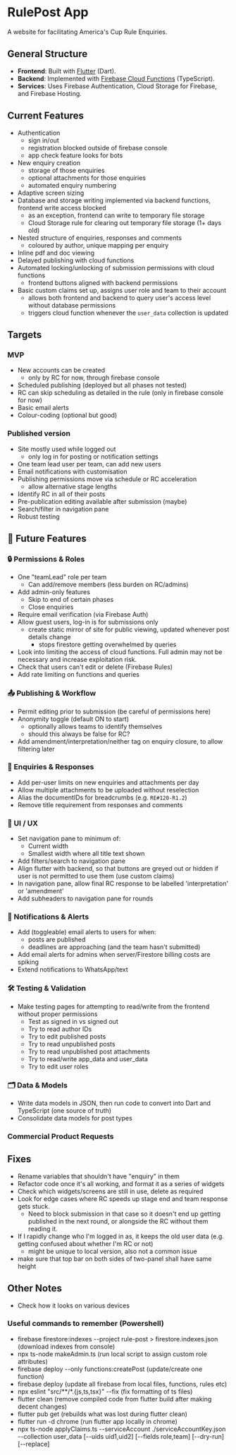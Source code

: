 # RulePost App
A website for facilitating America's Cup Rule Enquiries.

## General Structure
- **Frontend**: Built with [Flutter](https://flutter.dev/) (Dart).
- **Backend**: Implemented with [Firebase Cloud Functions](https://firebase.google.com/docs/functions) (TypeScript).
- **Services**: Uses Firebase Authentication, Cloud Storage for Firebase, and Firebase Hosting.

## Current Features
- Authentication
  - sign in/out
  - registration blocked outside of firebase console
  - app check feature looks for bots
- New enquiry creation
  - storage of those enquiries
  - optional attachments for those enquiries
  - automated enquiry numbering
- Adaptive screen sizing
- Database and storage writing implemented via backend functions, frontend write access blocked
  - as an exception, frontend can write to temporary file storage
  - Cloud Storage rule for clearing out temporary file storage (1+ days old)
- Nested structure of enquiries, responses and comments
  - coloured by author, unique mapping per enquiry
- Inline pdf and doc viewing
- Delayed publishing with cloud functions
- Automated locking/unlocking of submission permissions with cloud functions
  - frontend buttons aligned with backend permissions
- Basic custom claims set up, assigns user role and team to their account
  - allows both frontend and backend to query user's access level without database permissions
  - triggers cloud function whenever the `user_data` collection is updated

## Targets

### MVP
- New accounts can be created
  - only by RC for now, through firebase console
- Scheduled publishing (deployed but all phases not tested)
- RC can skip scheduling as detailed in the rule (only in firebase console for now)
- Basic email alerts
- Colour-coding (optional but good)

### Published version
- Site mostly used while logged out
  - only log in for posting or notification settings
- One team lead user per team, can add new users
- Email notifications with customisation
- Publishing permissions move via schedule or RC acceleration
  - allow alternative stage lengths
- Identify RC in all of their posts
- Pre-publication editing available after submission (maybe)
- Search/filter in navigation pane
- Robust testing

## 📌 Future Features

### 🔒 Permissions & Roles
- One "teamLead" role per team
  - Can add/remove members (less burden on RC/admins)
- Add admin-only features  
  - Skip to end of certain phases  
  - Close enquiries  
- Require email verification (via Firebase Auth)
- Allow guest users, log-in is for submissions only
  - create static mirror of site for public viewing, updated whenever post details change
    - stops firestore getting overwhelmed by queries
- Look into limiting the access of cloud functions. Full admin may not be necessary and increase exploitation risk.
- Check that users can't edit or delete (Firebase Rules)
- Add rate limiting on functions and queries

### 📤 Publishing & Workflow
- Permit editing prior to submission (be careful of permissions here)
- Anonymity toggle (default ON to start)  
  - optionally allows teams to identify themselves
  - should this always be false for RC?
- Add amendment/interpretation/neither tag on enquiry closure, to allow filtering later  

### 📑 Enquiries & Responses
- Add per-user limits on new enquiries and attachments per day  
- Allow multiple attachments to be uploaded without reselection  
- Alias the documentIDs for breadcrumbs (e.g. `RE#120-R1.2`)
- Remove title requirement from responses and comments

### 🎨 UI / UX
- Set navigation pane to minimum of:
  - Current width
  - Smallest width where all title text shown
- Add filters/search to navigation pane
- Align flutter with backend, so that buttons are greyed out or hidden if user is not permitted to use them (use custom claims)
- In navigation pane, allow final RC response to be labelled 'interpretation' or 'amendment'
- Add subheaders to navigation pane for rounds

### 📧 Notifications & Alerts
- Add (toggleable) email alerts to users for when:
  - posts are published
  - deadlines are approaching (and the team hasn't submitted)
- Add email alerts for admins when server/Firestore billing costs are spiking
- Extend notifications to WhatsApp/text

### 🛠 Testing & Validation
- Make testing pages for attempting to read/write from the frontend without proper permissions  
  - Test as signed in vs signed out  
  - Try to read author IDs  
  - Try to edit published posts  
  - Try to read unpublished posts  
  - Try to read unpublished post attachments
  - Try to read/write app_data and user_data
  - Try to edit user roles

### 🗂 Data & Models
- Write data models in JSON, then run code to convert into Dart and TypeScript (one source of truth)
- Consolidate data models for post types

### Commercial Product Requests

## Fixes
- Rename variables that shouldn't have "enquiry" in them
- Refactor code once it's all working, and format it as a series of widgets
- Check which widgets/screens are still in use, delete as required
- Look for edge cases where RC speeds up stage end and team response gets stuck. 
  - Need to block submission in that case so it doesn't end up getting published in the next round, or alongside the RC without them reading it.
- If I rapidly change who I'm logged in as, it keeps the old user data (e.g. getting confused about whether I'm RC or not)
  - might be unique to local version, also not a common issue
- make sure that top bar on both sides of two-panel shall have same height

## Other Notes
- Check how it looks on various devices

### Useful commands to remember (Powershell)
- firebase firestore:indexes --project rule-post > firestore.indexes.json (download indexes from console)
- npx ts-node makeAdmin.ts (run local script to assign custom role attributes)
- firebase deploy --only functions:createPost (update/create one function)
- firebase deploy (update all firebase from local files, functions, rules etc)
- npx eslint "src/**/*.{js,ts,tsx}" --fix (fix formatting of ts files)
- flutter clean (remove compiled code from flutter build after making decent changes)
- flutter pub get (rebuilds what was lost during flutter clean)
- flutter run -d chrome (run flutter app locally in chrome)
- npx ts-node applyClaims.ts --serviceAccount ./serviceAccountKey.json --collection user_data [--uids uid1,uid2] [--fields role,team] [--dry-run] [--replace]